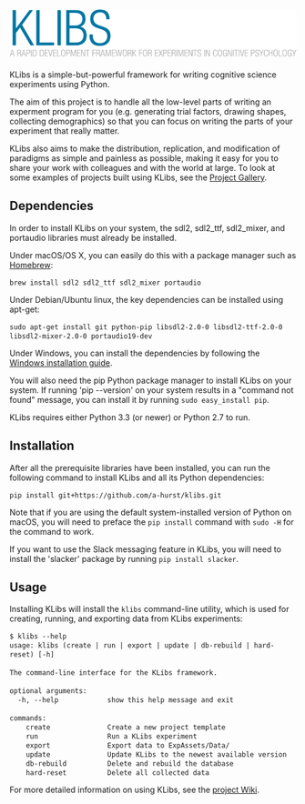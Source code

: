 ## ![KLibs logo](https://github.com/a-hurst/klibs/raw/testing/klibs/resources/splash.png)

KLibs is a simple-but-powerful framework for writing cognitive science experiments using Python.

The aim of this project is to handle all the low-level parts of writing an experment program for you (e.g. generating trial factors, drawing shapes, collecting demographics) so that you can focus on writing the parts of your experiment that really matter. 

KLibs also aims to make the distribution, replication, and modification of paradigms as simple and painless as possible, making it easy for you to share your work with colleagues and with the world at large. To look at some examples of projects built using KLibs, see the [Project Gallery](https://github.com/a-hurst/klibs/wiki/KLibs-Project-Gallery).


## Dependencies

In order to install KLibs on your system, the sdl2, sdl2\_ttf, sdl2\_mixer, and portaudio libraries must already be installed.

Under macOS/OS X, you can easily do this with a package manager such as [Homebrew](https://brew.sh):

```
brew install sdl2 sdl2_ttf sdl2_mixer portaudio
```

Under Debian/Ubuntu linux, the key dependencies can be installed using apt-get:

```
sudo apt-get install git python-pip libsdl2-2.0-0 libsdl2-ttf-2.0-0 libsdl2-mixer-2.0-0 portaudio19-dev
```

Under Windows, you can install the dependencies by following the [Windows installation guide](https://github.com/a-hurst/klibs/wiki/Installation-on-Windows).

You will also need the pip Python package manager to install KLibs on your system. If running 'pip --version' on your system results in a "command not found" message, you can install it by running ```sudo easy_install pip```.

KLibs requires either Python 3.3 (or newer) or Python 2.7 to run.

## Installation

After all the prerequisite libraries have been installed, you can run the following command to install KLibs and all its Python dependencies:

```
pip install git+https://github.com/a-hurst/klibs.git
```

Note that if you are using the default system-installed version of Python on macOS, you will need to preface the `pip install` command with `sudo -H` for the command to work.

If you want to use the Slack messaging feature in KLibs, you will need to install the 'slacker' package by running ```pip install slacker```.

## Usage

Installing KLibs will install the `klibs` command-line utility, which is used for creating, running, and exporting data from KLibs experiments: 

```
$ klibs --help
usage: klibs (create | run | export | update | db-rebuild | hard-reset) [-h]

The command-line interface for the KLibs framework.

optional arguments:
  -h, --help            show this help message and exit

commands:                                   
    create              Create a new project template
    run                 Run a KLibs experiment
    export              Export data to ExpAssets/Data/
    update              Update KLibs to the newest available version
    db-rebuild          Delete and rebuild the database
    hard-reset          Delete all collected data
```
For more detailed information on using KLibs, see the [project Wiki](https://github.com/a-hurst/klibs/wiki).